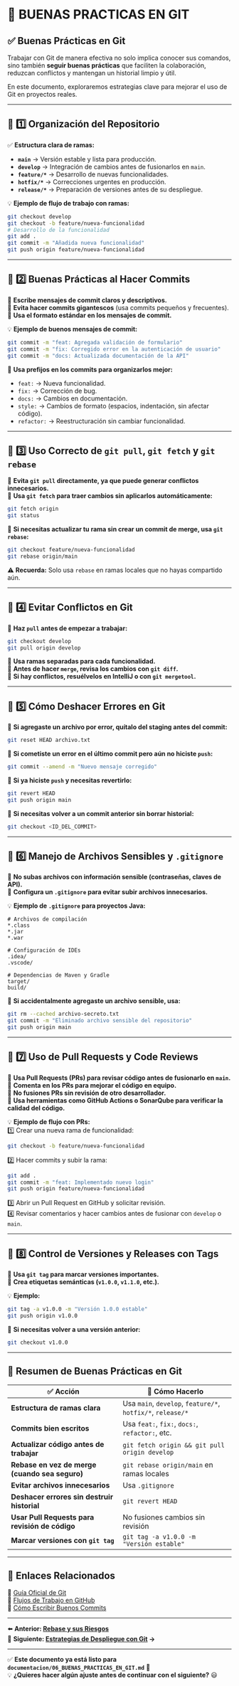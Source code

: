 # 📄 BUENAS PRACTICAS EN GIT
## ✅ **Buenas Prácticas en Git**

Trabajar con Git de manera efectiva no solo implica conocer sus comandos, sino también **seguir buenas prácticas** que faciliten la colaboración, reduzcan conflictos y mantengan un historial limpio y útil.

En este documento, exploraremos estrategias clave para mejorar el uso de Git en proyectos reales.

---

## 📌 **1️⃣ Organización del Repositorio**

✅ **Estructura clara de ramas:**
- **`main`** → Versión estable y lista para producción.
- **`develop`** → Integración de cambios antes de fusionarlos en `main`.
- **`feature/*`** → Desarrollo de nuevas funcionalidades.
- **`hotfix/*`** → Correcciones urgentes en producción.
- **`release/*`** → Preparación de versiones antes de su despliegue.

💡 **Ejemplo de flujo de trabajo con ramas:**
```bash
git checkout develop
git checkout -b feature/nueva-funcionalidad
# Desarrollo de la funcionalidad
git add .
git commit -m "Añadida nueva funcionalidad"
git push origin feature/nueva-funcionalidad
```

---

## 📌 **2️⃣ Buenas Prácticas al Hacer Commits**

🔹 **Escribe mensajes de commit claros y descriptivos.**  
🔹 **Evita hacer commits gigantescos** (usa commits pequeños y frecuentes).  
🔹 **Usa el formato estándar en los mensajes de commit.**

💡 **Ejemplo de buenos mensajes de commit:**
```bash
git commit -m "feat: Agregada validación de formulario"
git commit -m "fix: Corregido error en la autenticación de usuario"
git commit -m "docs: Actualizada documentación de la API"
```
📌 **Usa prefijos en los commits para organizarlos mejor:**
- `feat:` → Nueva funcionalidad.
- `fix:` → Corrección de bug.
- `docs:` → Cambios en documentación.
- `style:` → Cambios de formato (espacios, indentación, sin afectar código).
- `refactor:` → Reestructuración sin cambiar funcionalidad.

---

## 📌 **3️⃣ Uso Correcto de `git pull`, `git fetch` y `git rebase`**

🔹 **Evita `git pull` directamente, ya que puede generar conflictos innecesarios.**  
🔹 **Usa `git fetch` para traer cambios sin aplicarlos automáticamente:**
```bash
git fetch origin
git status
```
🔹 **Si necesitas actualizar tu rama sin crear un commit de merge, usa `git rebase`:**
```bash
git checkout feature/nueva-funcionalidad
git rebase origin/main
```
⚠️ **Recuerda:** Solo usa `rebase` en ramas locales que no hayas compartido aún.

---

## 📌 **4️⃣ Evitar Conflictos en Git**

🔹 **Haz `pull` antes de empezar a trabajar:**
```bash
git checkout develop
git pull origin develop
```
🔹 **Usa ramas separadas para cada funcionalidad.**  
🔹 **Antes de hacer `merge`, revisa los cambios con `git diff`.**  
🔹 **Si hay conflictos, resuélvelos en IntelliJ o con `git mergetool`.**

---

## 📌 **5️⃣ Cómo Deshacer Errores en Git**

🔹 **Si agregaste un archivo por error, quítalo del staging antes del commit:**
```bash
git reset HEAD archivo.txt
```
🔹 **Si cometiste un error en el último commit pero aún no hiciste `push`:**
```bash
git commit --amend -m "Nuevo mensaje corregido"
```
🔹 **Si ya hiciste `push` y necesitas revertirlo:**
```bash
git revert HEAD
git push origin main
```
🔹 **Si necesitas volver a un commit anterior sin borrar historial:**
```bash
git checkout <ID_DEL_COMMIT>
```

---

## 📌 **6️⃣ Manejo de Archivos Sensibles y `.gitignore`**

🔹 **No subas archivos con información sensible (contraseñas, claves de API).**  
🔹 **Configura un `.gitignore` para evitar subir archivos innecesarios.**

💡 **Ejemplo de `.gitignore` para proyectos Java:**
```
# Archivos de compilación
*.class
*.jar
*.war

# Configuración de IDEs
.idea/
.vscode/

# Dependencias de Maven y Gradle
target/
build/
```
🔹 **Si accidentalmente agregaste un archivo sensible, usa:**
```bash
git rm --cached archivo-secreto.txt
git commit -m "Eliminado archivo sensible del repositorio"
git push origin main
```

---

## 📌 **7️⃣ Uso de Pull Requests y Code Reviews**

🔹 **Usa Pull Requests (PRs) para revisar código antes de fusionarlo en `main`.**  
🔹 **Comenta en los PRs para mejorar el código en equipo.**  
🔹 **No fusiones PRs sin revisión de otro desarrollador.**  
🔹 **Usa herramientas como GitHub Actions o SonarQube para verificar la calidad del código.**

💡 **Ejemplo de flujo con PRs:**  
1️⃣ Crear una nueva rama de funcionalidad:
```bash
git checkout -b feature/nueva-funcionalidad
```
2️⃣ Hacer commits y subir la rama:
```bash
git add .
git commit -m "feat: Implementado nuevo login"
git push origin feature/nueva-funcionalidad
```
3️⃣ Abrir un Pull Request en GitHub y solicitar revisión.  
4️⃣ Revisar comentarios y hacer cambios antes de fusionar con `develop` o `main`.

---

## 📌 **8️⃣ Control de Versiones y Releases con Tags**

🔹 **Usa `git tag` para marcar versiones importantes.**  
🔹 **Crea etiquetas semánticas (`v1.0.0`, `v1.1.0`, etc.).**

💡 **Ejemplo:**
```bash
git tag -a v1.0.0 -m "Versión 1.0.0 estable"
git push origin v1.0.0
```
🔹 **Si necesitas volver a una versión anterior:**
```bash
git checkout v1.0.0
```

---

## 📜 **Resumen de Buenas Prácticas en Git**

| ✅ Acción | 🔧 Cómo Hacerlo |
|----------|---------------|
| **Estructura de ramas clara** | Usa `main`, `develop`, `feature/*`, `hotfix/*`, `release/*` |
| **Commits bien escritos** | Usa `feat:`, `fix:`, `docs:`, `refactor:`, etc. |
| **Actualizar código antes de trabajar** | `git fetch origin && git pull origin develop` |
| **Rebase en vez de merge (cuando sea seguro)** | `git rebase origin/main` en ramas locales |
| **Evitar archivos innecesarios** | Usa `.gitignore` |
| **Deshacer errores sin destruir historial** | `git revert HEAD` |
| **Usar Pull Requests para revisión de código** | No fusiones cambios sin revisión |
| **Marcar versiones con `git tag`** | `git tag -a v1.0.0 -m "Versión estable"` |

---

## 🔗 **Enlaces Relacionados**

📖 [Guía Oficial de Git](https://git-scm.com/doc)  
📖 [Flujos de Trabajo en GitHub](https://guides.github.com/introduction/flow/)  
📖 [Cómo Escribir Buenos Commits](https://chris.beams.io/posts/git-commit/)

---

⬅️ **Anterior: [Rebase y sus Riesgos](05_REBASE_Y_SUS_RIESGOS.md)**  
📌 **Siguiente: [Estrategias de Despliegue con Git](07_ESTRATEGIAS_DE_DESPLIEGUE.md) →**

---

✅ **Este documento ya está listo para `documentacion/06_BUENAS_PRACTICAS_EN_GIT.md`** 🚀  
💡 **¿Quieres hacer algún ajuste antes de continuar con el siguiente?** 😃

